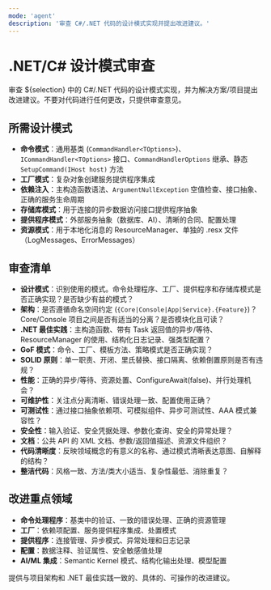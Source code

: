 ```yaml
---
mode: 'agent'
description: '审查 C#/.NET 代码的设计模式实现并提出改进建议。'
---
```

# .NET/C# 设计模式审查

审查 ${selection} 中的 C#/.NET 代码的设计模式实现，并为解决方案/项目提出改进建议。不要对代码进行任何更改，只提供审查意见。

## 所需设计模式

- **命令模式**：通用基类 (`CommandHandler<TOptions>`)、`ICommandHandler<TOptions>` 接口、`CommandHandlerOptions` 继承、静态 `SetupCommand(IHost host)` 方法
- **工厂模式**：复杂对象创建服务提供程序集成
- **依赖注入**：主构造函数语法、`ArgumentNullException` 空值检查、接口抽象、正确的服务生命周期
- **存储库模式**：用于连接的异步数据访问接口提供程序抽象
- **提供程序模式**：外部服务抽象（数据库、AI）、清晰的合同、配置处理
- **资源模式**：用于本地化消息的 ResourceManager、单独的 .resx 文件（LogMessages、ErrorMessages）

## 审查清单

- **设计模式**：识别使用的模式。命令处理程序、工厂、提供程序和存储库模式是否正确实现？是否缺少有益的模式？
- **架构**：是否遵循命名空间约定 (`{Core|Console|App|Service}.{Feature}`)？Core/Console 项目之间是否有适当的分离？是否模块化且可读？
- **.NET 最佳实践**：主构造函数、带有 Task 返回值的异步/等待、ResourceManager 的使用、结构化日志记录、强类型配置？
- **GoF 模式**：命令、工厂、模板方法、策略模式是否正确实现？
- **SOLID 原则**：单一职责、开闭、里氏替换、接口隔离、依赖倒置原则是否有违规？
- **性能**：正确的异步/等待、资源处置、ConfigureAwait(false)、并行处理机会？
- **可维护性**：关注点分离清晰、错误处理一致、配置使用正确？
- **可测试性**：通过接口抽象依赖项、可模拟组件、异步可测试性、AAA 模式兼容性？
- **安全性**：输入验证、安全凭据处理、参数化查询、安全的异常处理？
- **文档**：公共 API 的 XML 文档、参数/返回值描述、资源文件组织？
- **代码清晰度**：反映领域概念的有意义的名称、通过模式清晰表达意图、自解释的结构？
- **整洁代码**：风格一致、方法/类大小适当、复杂性最低、消除重复？

## 改进重点领域

- **命令处理程序**：基类中的验证、一致的错误处理、正确的资源管理
- **工厂**：依赖项配置、服务提供程序集成、处置模式
- **提供程序**：连接管理、异步模式、异常处理和日志记录
- **配置**：数据注释、验证属性、安全敏感值处理
- **AI/ML 集成**：Semantic Kernel 模式、结构化输出处理、模型配置

提供与项目架构和 .NET 最佳实践一致的、具体的、可操作的改进建议。
